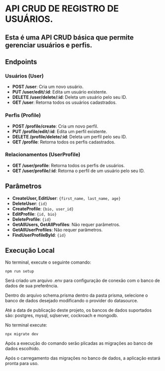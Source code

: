 # API CRUD DE REGISTRO DE USUÁRIOS.

## Esta é uma API CRUD básica que permite gerenciar usuários e perfis.

## Endpoints

### Usuários (User)
- **POST /user**: Cria um novo usuário.
- **PUT /user/edit/:id**: Edita um usuário existente.
- **DELETE /user/delete/:id**: Deleta um usuário pelo seu ID.
- **GET /user**: Retorna todos os usuários cadastrados.

### Perfis (Profile)
- **POST /profile/create**: Cria um novo perfil.
- **PUT /profile/edit/:id**: Edita um perfil existente.
- **DELETE /profile/delete/:id**: Deleta um perfil pelo seu ID.
- **GET /profile**: Retorna todos os perfis cadastrados.

### Relacionamentos (UserProfile)
- **GET /user/profile**: Retorna todos os perfis de usuários.
- **GET /user/profile/:id**: Retorna o perfil de um usuário pelo seu ID.

## Parâmetros
- **CreateUser, EditUser**: `{first_name, last_name, age}`
- **DeleteUser**: `{id}`
- **CreateProfile**: `{bio, user_id}`
- **EditProfile**: `{id, bio}`
- **DeleteProfile**: `{id}`
- **GetAllUsers, GetAllProfiles**: Não requer parâmetros.
- **GetAllUserProfiles**: Não requer parâmetros.
- **FindUserProfileById**: `{id}`

## Execução Local
No terminal, execute o seguinte comando:

`npm run setup` 

Será criado um arquivo .env para configuração de conexão com o banco de dados de sua preferência.

Dentro do arquivo schema.prisma dentro da pasta prisma, selecione o banco de dados desejado modificando o provider do datasource.

Até a data de publicação deste projeto, os bancos de dados suportados são: postgres, mysql, sqlserver, cockroach e mongodb.

No terminal execute:

`npx migrate dev`

Após a execução do comando serão plicadas as migrações ao banco de dados escolhido.

Após o carregamento das migrações no banco de dados, a aplicação estará pronta para uso.